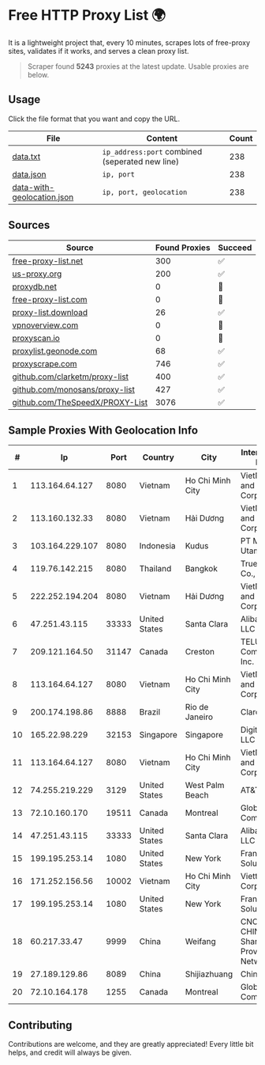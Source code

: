 
# Free HTTP Proxy List 🌍

It is a lightweight project that, every 10 minutes, scrapes lots of free-proxy sites, validates if it works, and serves a clean proxy list.


> Scraper found **5243** proxies at the latest update. Usable proxies are below.

## Usage

Click the file format that you want and copy the URL.


|File|Content|Count|
|----|-------|-----|
|[data.txt](https://raw.githubusercontent.com/themiralay/Proxy-List-World/master/data.txt)|`ip_address:port` combined (seperated new line)|238|
|[data.json](https://raw.githubusercontent.com/themiralay/Proxy-List-World/master/data.json)|`ip, port`|238|
|[data-with-geolocation.json](https://raw.githubusercontent.com/themiralay/Proxy-List-World/master/data-with-geolocation.json)|`ip, port, geolocation`|238|

## Sources

|Source|Found Proxies|Succeed|
|------|-------------|-------|
|[free-proxy-list.net](https://free-proxy-list.net)|300|✅|
|[us-proxy.org](https://www.us-proxy.org)|200|✅|
|[proxydb.net](http://proxydb.net)|0|🚫|
|[free-proxy-list.com](https://free-proxy-list.com/?page=&port=&type%5B%5D=http&type%5B%5D=https&up_time=0&search=Search)|0|🚫|
|[proxy-list.download](https://www.proxy-list.download/HTTP)|26|✅|
|[vpnoverview.com](https://vpnoverview.com/privacy/anonymous-browsing/free-proxy-servers)|0|🚫|
|[proxyscan.io](https://www.proxyscan.io)|0|🚫|
|[proxylist.geonode.com](https://proxylist.geonode.com/api/proxy-list?limit=300&page=1&sort_by=lastChecked&sort_type=desc&protocols=http,https)|68|✅|
|[proxyscrape.com](https://api.proxyscrape.com/v2/?request=displayproxies&protocol=http&timeout=10000&country=all&ssl=all&anonymity=all)|746|✅|
|[github.com/clarketm/proxy-list](https://raw.githubusercontent.com/clarketm/proxy-list/master/proxy-list-raw.txt)|400|✅|
|[github.com/monosans/proxy-list](https://raw.githubusercontent.com/monosans/proxy-list/main/proxies/http.txt)|427|✅|
|[github.com/TheSpeedX/PROXY-List](https://raw.githubusercontent.com/TheSpeedX/PROXY-List/master/http.txt)|3076|✅|


## Sample Proxies With Geolocation Info

|#|Ip|Port|Country|City|Internet Service Provider|
|-|--|----|-------|----|-------------------------|
|1|113.164.64.127|8080|Vietnam|Ho Chi Minh City|VietNam Post and Telecom Corporation|
|2|113.160.132.33|8080|Vietnam|Hải Dương|VietNam Post and Telecom Corporation|
|3|103.164.229.107|8080|Indonesia|Kudus|PT Muria Data Utama|
|4|119.76.142.215|8080|Thailand|Bangkok|True Internet Co., Ltd.|
|5|222.252.194.204|8080|Vietnam|Hải Dương|VietNam Post and Telecom Corporation|
|6|47.251.43.115|33333|United States|Santa Clara|Alibaba Cloud LLC|
|7|209.121.164.50|31147|Canada|Creston|TELUS Communications Inc.|
|8|113.164.64.127|8080|Vietnam|Ho Chi Minh City|VietNam Post and Telecom Corporation|
|9|200.174.198.86|8888|Brazil|Rio de Janeiro|Claro S.A|
|10|165.22.98.229|32153|Singapore|Singapore|DigitalOcean, LLC|
|11|113.164.64.127|8080|Vietnam|Ho Chi Minh City|VietNam Post and Telecom Corporation|
|12|74.255.219.229|3129|United States|West Palm Beach|AT&T Corp.|
|13|72.10.160.170|19511|Canada|Montreal|GloboTech Communications|
|14|47.251.43.115|33333|United States|Santa Clara|Alibaba Cloud LLC|
|15|199.195.253.14|1080|United States|New York|FranTech Solutions|
|16|171.252.156.56|10002|Vietnam|Ho Chi Minh City|Viettel Corporation|
|17|199.195.253.14|1080|United States|New York|FranTech Solutions|
|18|60.217.33.47|9999|China|Weifang|CNC Group CHINA169 Shandong Province Network|
|19|27.189.129.86|8089|China|Shijiazhuang|Chinanet|
|20|72.10.164.178|1255|Canada|Montreal|GloboTech Communications|



## Contributing

Contributions are welcome, and they are greatly appreciated! Every
little bit helps, and credit will always be given.

